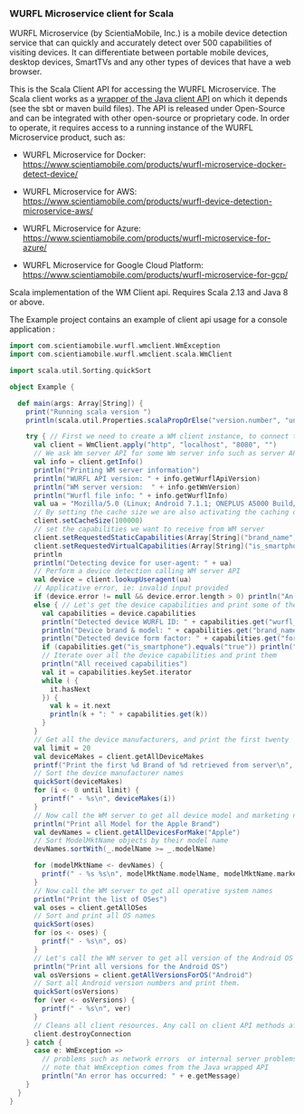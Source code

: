 ### WURFL Microservice client for Scala

WURFL Microservice (by ScientiaMobile, Inc.) is a mobile device detection service that can quickly and accurately detect over 500 capabilities of visiting devices. It can differentiate between portable mobile devices, desktop devices, SmartTVs and any other types of devices that have a web browser.

This is the Scala Client API for accessing the WURFL Microservice. The Scala client works as a [wrapper of the Java client API](https://github.com/WURFL/wurfl-microservice-client-java) on which it depends (see the sbt or maven build files). 
The API is released under Open-Source and can be integrated with other open-source or proprietary code. In order to operate, it requires access to a running instance of the WURFL Microservice product, such as:

- WURFL Microservice for Docker: https://www.scientiamobile.com/products/wurfl-microservice-docker-detect-device/

- WURFL Microservice for AWS: https://www.scientiamobile.com/products/wurfl-device-detection-microservice-aws/ 

- WURFL Microservice for Azure: https://www.scientiamobile.com/products/wurfl-microservice-for-azure/

- WURFL Microservice for Google Cloud Platform: https://www.scientiamobile.com/products/wurfl-microservice-for-gcp/

Scala implementation of the WM Client api.
Requires Scala 2.13 and Java 8 or above.

The Example project contains an example of client api usage for a console application :

```scala
import com.scientiamobile.wurfl.wmclient.WmException
import com.scientiamobile.wurfl.wmclient.scala.WmClient

import scala.util.Sorting.quickSort

object Example {

  def main(args: Array[String]) {
    print("Running scala version ")
    println(scala.util.Properties.scalaPropOrElse("version.number", "unknown scala version"))

    try { // First we need to create a WM client instance, to connect to our WM server API at the specified host and port.
      val client = WmClient.apply("http", "localhost", "8080", "")
      // We ask Wm server API for some Wm server info such as server API version and info about WURFL API and file used by WM server.
      val info = client.getInfo()
      println("Printing WM server information")
      println("WURFL API version: " + info.getWurflApiVersion)
      println("WM server version:  " + info.getWmVersion)
      println("Wurfl file info: " + info.getWurflInfo)
      val ua = "Mozilla/5.0 (Linux; Android 7.1.1; ONEPLUS A5000 Build/NMF26X) AppleWebKit/537.36 (KHTML, like Gecko) Chrome/56.0.2924.87 Mobile Safari/537.36"
      // By setting the cache size we are also activating the caching option in WM client. In order to not use cache, you just to need to omit setCacheSize call
      client.setCacheSize(100000)
      // set the capabilities we want to receive from WM server
      client.setRequestedStaticCapabilities(Array[String]("brand_name", "model_name"))
      client.setRequestedVirtualCapabilities(Array[String]("is_smartphone", "form_factor"))
      println
      println("Detecting device for user-agent: " + ua)
      // Perform a device detection calling WM server API
      val device = client.lookupUseragent(ua)
      // Applicative error, ie: invalid input provided
      if (device.error != null && device.error.length > 0) println("An error occurred: " + device.error)
      else { // Let's get the device capabilities and print some of them
        val capabilities = device.capabilities
        println("Detected device WURFL ID: " + capabilities.get("wurfl_id"))
        println("Device brand & model: " + capabilities.get("brand_name") + " " + capabilities.get("model_name"))
        println("Detected device form factor: " + capabilities.get("form_factor"))
        if (capabilities.get("is_smartphone").equals("true")) println("This is a smartphone")
        // Iterate over all the device capabilities and print them
        println("All received capabilities")
        val it = capabilities.keySet.iterator
        while ( {
          it.hasNext
        }) {
          val k = it.next
          println(k + ": " + capabilities.get(k))
        }
      }
      // Get all the device manufacturers, and print the first twenty
      val limit = 20
      val deviceMakes = client.getAllDeviceMakes
      printf("Print the first %d Brand of %d retrieved from server\n", limit, deviceMakes.length)
      // Sort the device manufacturer names
      quickSort(deviceMakes)
      for (i <- 0 until limit) {
        printf(" - %s\n", deviceMakes(i))
      }
      // Now call the WM server to get all device model and marketing names produced by Apple
      println("Print all Model for the Apple Brand")
      val devNames = client.getAllDevicesForMake("Apple")
      // Sort ModelMktName objects by their model name
      devNames.sortWith(_.modelName >= _.modelName)

      for (modelMktName <- devNames) {
        printf(" - %s %s\n", modelMktName.modelName, modelMktName.marketingName)
      }
      // Now call the WM server to get all operative system names
      println("Print the list of OSes")
      val oses = client.getAllOSes
      // Sort and print all OS names
      quickSort(oses)
      for (os <- oses) {
        printf(" - %s\n", os)
      }
      // Let's call the WM server to get all version of the Android OS
      println("Print all versions for the Android OS")
      val osVersions = client.getAllVersionsForOS("Android")
      // Sort all Android version numbers and print them.
      quickSort(osVersions)
      for (ver <- osVersions) {
        printf(" - %s\n", ver)
      }
      // Cleans all client resources. Any call on client API methods after this one will throw a WmException
      client.destroyConnection
    } catch {
      case e: WmException =>
        // problems such as network errors  or internal server problems
        // note that WmException comes from the Java wrapped API
        println("An error has occurred: " + e.getMessage)
    }
  }
}
```

